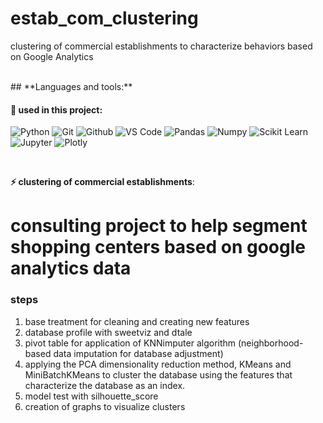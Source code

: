 # estab_com_clustering
clustering of commercial establishments to characterize behaviors based on Google Analytics

<br>
 ##  **Languages and tools:**

 #### 🎲 used in this project:
 ![Python](https://img.shields.io/badge/-Python-black?style=flat-square&logo=Python)
 ![Git](https://img.shields.io/badge/-Git-black?style=flat-square&logo=Git)
 ![Github](https://img.shields.io/badge/-Github-black?style=flat-square&logo=Github)
 ![VS Code](https://img.shields.io/badge/-VS%20Code-black?style=flat-square&logo=visual-studio-code)
 ![Pandas](https://img.shields.io/badge/-Pandas-black?style=flat-square&logo=Pandas)
 ![Numpy](https://img.shields.io/badge/-Numpy-black?style=flat-square&logo=Numpy)
 ![Scikit Learn](https://img.shields.io/badge/-Scikit%20Learn-black?style=flat-square&logo=scikit-learn)
 ![Jupyter](https://img.shields.io/badge/-Jupyter-black?style=flat-square&logo=Jupyter)
 ![Plotly](https://img.shields.io/badge/-Plotly-black?style=flat-square&logo=Plotly)

 <br>

<b> ⚡ clustering of commercial establishments</b>:
  # consulting project to help segment shopping centers based on google analytics data
   ### steps
   1. base treatment for cleaning and creating new features
   2. database profile with sweetviz and dtale
   3. pivot table for application of KNNimputer algorithm (neighborhood-based data imputation for database adjustment) 
   4. applying the PCA dimensionality reduction method, KMeans and MiniBatchKMeans to cluster the database using the features that characterize the database as an index.
   5. model test with silhouette_score
   6. creation of graphs to visualize clusters
  


